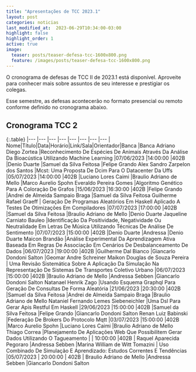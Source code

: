 ```yaml
---
title: "Apresentações de TCC 2023.1"
layout: post
categories: noticias
last_modified_at:  2023-06-29T10:34:00-03:00
highlight: false
highlight_order: 1
active: true
image:
  teaser: posts/teaser-defesa-tcc-1600x800.png
  feature: /images/posts/teaser-defesa-tcc-1600x800.png
---
```


O cronograma de defesas de TCC II de 2023.1 está disponível. Aproveite para conhecer mais sobre assuntos de seu interesse e prestigiar os colegas.

Esse semestre, as defesas acontecerão no formato presencial ou remoto conforme definido no cronograma abaixo.

## Cronograma TCC 2

{:.table}
|--- |--- |--- |--- |--- |--- |--- |--- |
Nome|Título|Data|Horário|Link/Sala|Orientador|Banca |Banca
Adriano Diego Zortea |Reconhecimento De Espécies De Animais Através Da Análise Da Bioacústica Utilizando Machine Learning |07/06/2023 |14:00:00 |402B |Denio Duarte |Samuel da Silva Feitosa |Felipe Grando
Alex Sandro Zarpelon dos Santos  |Mcst: Uma Proposta De Dcim Para O Datacenter Da Uffs |05/07/2023 |14:00:00 |402B |Luciano Lores Caimi |Braulio Adriano de Mello |Marco Aurelio Spohn
Everaldo Pereira Gomes |Algoritmo Genético Para A Coloração De Grafos |15/06/2023 |16:30:00 |402B |Felipe Grando |Andrei de Almeida Sampaio Braga |Samuel da Silva Feitosa
Guilherme Rafael Graeff | Geração De Programas Aleatórios Em Haskell Aplicado A Testes De Otimizações Em Compiladores  |07/07/2023 |17:00:00 |402B |Samuel da Silva Feitosa |Braulio Adriano de Mello |Denio Duarte
Jaqueline Carniato Bauleo |Identificação Da Positividade, Negatividade Ou Neutralidade Em Letras De Música Utilizando Técnicas De Análise De Sentimento |07/07/2023 |15:00:00 |402B |Denio Duarte |Andressa |Denio Duarte
Maicon Brandão |Análise Experimental Da Aprendizagem Ativa Baseada Em Regras De Associação Em Cenários De Desbalanceamento De Dados |06/07/2023 |19:00:00 |402B |Guilherme Dal Bianco |Giancarlo Dondoni Salton |Geomar Andre Schreiner
Maikon Douglas de Souza Pereira | Uma Revisão Sistemática Sobre A Aplicação Da Simulação Na Representação De Sistemas De Transportes Coletivo Urbano  |06/07/2023 |15:00:00 |402B |Braulio Adriano de Mello |Andressa Sebben |Giancarlo Dondoni Salton
Natanael Henrik Zago |Usando Esquema Graphql Para Geração De Consultas De Forma Aleatória |21/06/2023 |20:30:00 |402B |Samuel da Silva Feitosa |Andrei de Almeida Sampaio Braga |Braulio Adriano de Mello
Nataniel Fernando Lemes Siebeneichler |Uma Dsl Para Gerar Apis Restful Em Haskell |29/06/2023 |15:00:00 |402B |Samuel da Silva Feitosa |Felipe Grando |Giancarlo Dondoni Salton
Renan Luiz Babinski |Federação De Brokers Do Protocolo Mqtt |03/07/2023 |15:00:00 |402B |Marco Aurelio Spohn |Luciano Lores Caimi |Braulio Adriano de Mello
Thiago Correa |Planejamento De Aplicações Web Que Possibilitem Gerar Dados Utilizando O Tagueamento | | 10:00:00 |402B | Raquel Aparecida Pegoraro |Andressa Sebben  |Marina
William de Witt Tomazini | Uso Combinado De Simulação E Aprendizado: Estudos Correntes E Tendências  |05/07/2023 |  20:00:00 | 402B  | Braulio Adriano de Mello |Andressa Sebben |Giancarlo Dondoni Salton





